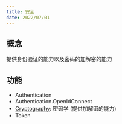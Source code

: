 ```yaml
---
title: 安全
date: 2022/07/01
---
```


## 概念

提供身份验证的能力以及密码的加解密的能力

## 功能

* Authentication
* Authentication.OpenIdConnect
* [Cryptography](/framework/utils/security/cryptography): 密码学 (提供加解密的能力)
* Token
